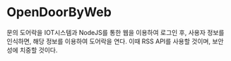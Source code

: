 # OpenDoorByWeb

문의 도어락을 IOT시스템과 NodeJS를 통한 웹을 이용하여 로그인 후, 사용자 정보를 인식하면, 해당 정보를 이용하여 도어락을 연다.
이때 RSS API를 사용할 것이며, 보안성에 치중할 것이다.
